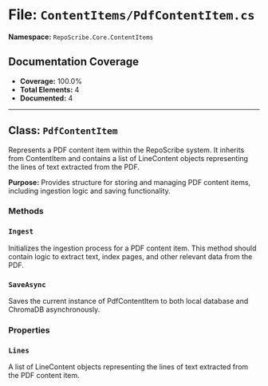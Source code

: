 # File: `ContentItems/PdfContentItem.cs`

**Namespace:** `RepoScribe.Core.ContentItems`

## Documentation Coverage

- **Coverage:** 100.0%
- **Total Elements:** 4
- **Documented:** 4

---

## Class: `PdfContentItem`

Represents a PDF content item within the RepoScribe system. It inherits from ContentItem and contains a list of LineContent objects representing the lines of text extracted from the PDF.

**Purpose:** Provides structure for storing and managing PDF content items, including ingestion logic and saving functionality.

### Methods

  ### `Ingest`

  Initializes the ingestion process for a PDF content item. This method should contain logic to extract text, index pages, and other relevant data from the PDF.

  ### `SaveAsync`

  Saves the current instance of PdfContentItem to both local database and ChromaDB asynchronously.

### Properties

  ### `Lines`

  A list of LineContent objects representing the lines of text extracted from the PDF content item.

